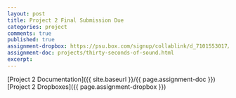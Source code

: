 ```yaml
---
layout: post
title: Project 2 Final Submission Due
categories: project
comments: true
published: true
assignment-dropbox: https://psu.box.com/signup/collablink/d_7101553017/386ea38d09c2b
assignment-doc: projects/thirty-seconds-of-sound.html
excerpt:
---
```


[Project 2 Documentation]({{ site.baseurl }}/{{ page.assignment-doc }})  
[Project 2 Dropboxes]({{ page.assignment-dropbox }})